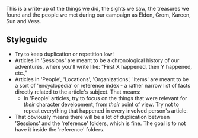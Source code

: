 This is a write-up of the things we did, the sights we saw, the treasures we found and the people we met during our campaign as Eldon, Grom, Kareen, Sun and Vess.

## Styleguide

- Try to keep duplication or repetition low!
- Articles in 'Sessions' are meant to be a chronological history of our adventures, where you'll write like: "First X happened, then Y happened, etc.,"
- Articles in 'People', 'Locations', 'Organizations', 'Items' are meant to be a sort of 'encyclopedia' or reference index - a rather narrow list of facts directly related to the article's subject. That means:
  - In 'People' articles, try to focus on the things that were relevant for *their* character development, from *their* point of view. Try not to repeat everything that happened in every involved person's article.
- That obviously means there will be a lot of duplication between 'Sessions' and the 'reference' folders, which is fine. The goal is to not have it inside the 'reference' folders.
